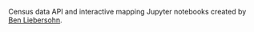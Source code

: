 Census data API and interactive mapping Jupyter notebooks created by [Ben Liebersohn](https://github.com/benliebersohn).
